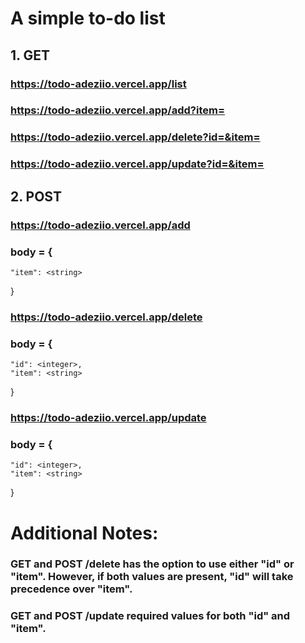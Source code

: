 # A simple to-do list
## 1. GET 
### https://todo-adeziio.vercel.app/list
### https://todo-adeziio.vercel.app/add?item=
### https://todo-adeziio.vercel.app/delete?id=&item=
### https://todo-adeziio.vercel.app/update?id=&item=

## 2. POST 
### https://todo-adeziio.vercel.app/add
### body = {
    "item": <string>
}
### https://todo-adeziio.vercel.app/delete 
### body = {
    "id": <integer>,
    "item": <string>
}
### https://todo-adeziio.vercel.app/update
### body = {
    "id": <integer>,
    "item": <string>
}

# Additional Notes:
### GET and POST /delete has the option to use either "id" or "item". However, if both values are present, "id" will take precedence over "item".
### GET and POST /update required values for both "id" and "item".
